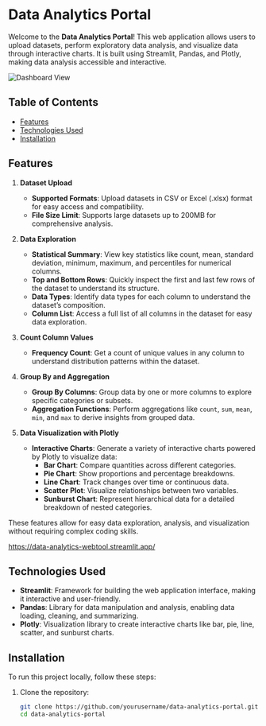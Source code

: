 # Data Analytics Portal

Welcome to the **Data Analytics Portal**! This web application allows users to upload datasets, perform exploratory data analysis, and visualize data through interactive charts. It is built using Streamlit, Pandas, and Plotly, making data analysis accessible and interactive.

![Dashboard View](https://github.com/user-attachments/assets/924c6458-8c4d-43f8-b1a9-7ed05750bfc4)



## Table of Contents
- [Features](#features)
- [Technologies Used](#technologies-used)
- [Installation](#installation)

## Features

1. **Dataset Upload**
   - **Supported Formats**: Upload datasets in CSV or Excel (.xlsx) format for easy access and compatibility.
   - **File Size Limit**: Supports large datasets up to 200MB for comprehensive analysis.

2. **Data Exploration**
   - **Statistical Summary**: View key statistics like count, mean, standard deviation, minimum, maximum, and percentiles for numerical columns.
   - **Top and Bottom Rows**: Quickly inspect the first and last few rows of the dataset to understand its structure.
   - **Data Types**: Identify data types for each column to understand the dataset’s composition.
   - **Column List**: Access a full list of all columns in the dataset for easy data exploration.

3. **Count Column Values**
   - **Frequency Count**: Get a count of unique values in any column to understand distribution patterns within the dataset.

4. **Group By and Aggregation**
   - **Group By Columns**: Group data by one or more columns to explore specific categories or subsets.
   - **Aggregation Functions**: Perform aggregations like `count`, `sum`, `mean`, `min`, and `max` to derive insights from grouped data.

5. **Data Visualization with Plotly**
   - **Interactive Charts**: Generate a variety of interactive charts powered by Plotly to visualize data:
     - **Bar Chart**: Compare quantities across different categories.
     - **Pie Chart**: Show proportions and percentage breakdowns.
     - **Line Chart**: Track changes over time or continuous data.
     - **Scatter Plot**: Visualize relationships between two variables.
     - **Sunburst Chart**: Represent hierarchical data for a detailed breakdown of nested categories.

These features allow for easy data exploration, analysis, and visualization without requiring complex coding skills.


https://data-analytics-webtool.streamlit.app/

## Technologies Used

- **Streamlit**: Framework for building the web application interface, making it interactive and user-friendly.
- **Pandas**: Library for data manipulation and analysis, enabling data loading, cleaning, and summarizing.
- **Plotly**: Visualization library to create interactive charts like bar, pie, line, scatter, and sunburst charts.

## Installation

To run this project locally, follow these steps:

1. Clone the repository:
   ```bash
   git clone https://github.com/yourusername/data-analytics-portal.git
   cd data-analytics-portal

